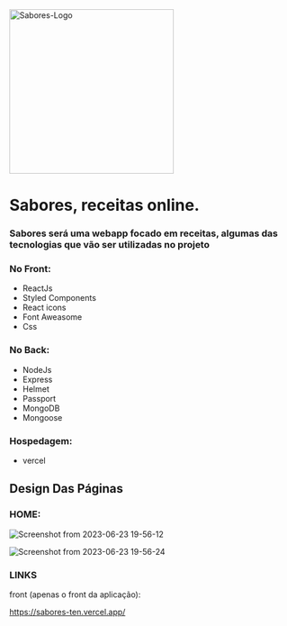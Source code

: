 
<img width="292" alt="Sabores-Logo" src="https://github.com/wal-wizard/Sabores/assets/82295321/6820a157-b0ec-4fd6-b916-4de192f3c9d7">  

# Sabores, receitas online.

### Sabores será uma webapp focado em receitas, algumas das tecnologias que vão ser utilizadas no projeto
### No Front:
  - ReactJs
  - Styled Components
  - React icons
  - Font Aweasome
  - Css

### No Back:
  - NodeJs
  - Express
  - Helmet
  - Passport
  - MongoDB
  - Mongoose

### Hospedagem:
  - vercel
    
## Design Das Páginas
### HOME:

![Screenshot from 2023-06-23 19-56-12](https://github.com/wal-wizard/Sabores/assets/82295321/35957213-7b98-468c-8a84-6ba274367237)

![Screenshot from 2023-06-23 19-56-24](https://github.com/wal-wizard/Sabores/assets/82295321/8ae7bc2f-06da-4f4f-bce7-a2449be56e56)


### LINKS

front (apenas o front da aplicação):

https://sabores-ten.vercel.app/
